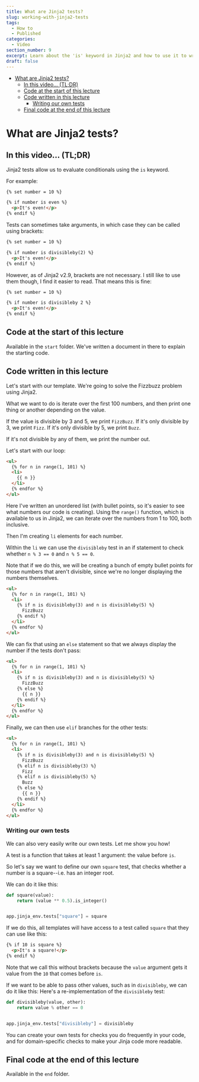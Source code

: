 ```yaml
---
title: What are Jinja2 tests?
slug: working-with-jinja2-tests
tags:
  - How to
  - Published
categories:
  - Video
section_number: 9
excerpt: Learn about the 'is' keyword in Jinja2 and how to use it to write simple conditionals.
draft: false
---
```


- [What are Jinja2 tests?](#what-are-jinja2-tests)
  - [In this video... (TL;DR)](#in-this-video-tldr)
  - [Code at the start of this lecture](#code-at-the-start-of-this-lecture)
  - [Code written in this lecture](#code-written-in-this-lecture)
    - [Writing our own tests](#writing-our-own-tests)
  - [Final code at the end of this lecture](#final-code-at-the-end-of-this-lecture)

# What are Jinja2 tests?

## In this video... (TL;DR)

Jinja2 tests allow us to evaluate conditionals using the `is` keyword.

For example:

```html
{% set number = 10 %}

{% if number is even %}
  <p>It's even!</p>
{% endif %}
```

Tests can sometimes take arguments, in which case they can be called using brackets:

```html
{% set number = 10 %}

{% if number is divisibleby(2) %}
  <p>It's even!</p>
{% endif %}
```

However, as of Jinja2 v2.9, brackets are not necessary. I still like to use them though, I find it easier to read. That means this is fine:

```html
{% set number = 10 %}

{% if number is divisibleby 2 %}
  <p>It's even!</p>
{% endif %}
```

## Code at the start of this lecture

Available in the `start` folder. We've written a document in there to explain the starting code.

## Code written in this lecture

Let's start with our template. We're going to solve the Fizzbuzz problem using Jinja2.

What we want to do is iterate over the first 100 numbers, and then print one thing or another depending on the value.

If the value is divisible by 3 and 5, we print `FizzBuzz`. If it's only divisible by 3, we print `Fizz`. If it's only divisible by 5, we print `Buzz`.

If it's not divisible by any of them, we print the number out.

Let's start with our loop:

```html
<ul>
  {% for n in range(1, 101) %}
  <li>
    {{ n }}
  </li>
  {% endfor %}
</ul>
```

Here I've written an unordered list (with bullet points, so it's easier to see what numbers our code is creating). Using the `range()` function, which is available to us in Jinja2, we can iterate over the numbers from 1 to 100, both inclusive.

Then I'm creating `li` elements for each number.

Within the `li` we can use the `divisibleby` test in an if statement to check whether `n % 3 == 0` and `n % 5 == 0`.

Note that if we do this, we will be creating a bunch of empty bullet points for those numbers that aren't divisible, since we're no longer displaying the numbers themselves.

```html
<ul>
  {% for n in range(1, 101) %}
  <li>
    {% if n is divisibleby(3) and n is divisibleby(5) %}
      FizzBuzz
    {% endif %}
  </li>
  {% endfor %}
</ul>
```

We can fix that using an `else` statement so that we always display the number if the tests don't pass:

```html
<ul>
  {% for n in range(1, 101) %}
  <li>
    {% if n is divisibleby(3) and n is divisibleby(5) %}
      FizzBuzz
    {% else %}
      {{ n }}
    {% endif %}
  </li>
  {% endfor %}
</ul>
```

Finally, we can then use `elif` branches for the other tests:

```html
<ul>
  {% for n in range(1, 101) %}
  <li>
    {% if n is divisibleby(3) and n is divisibleby(5) %}
      FizzBuzz
    {% elif n is divisibleby(3) %}
      Fizz
    {% elif n is divisibleby(5) %}
      Buzz
    {% else %}
      {{ n }}
    {% endif %}
  </li>
  {% endfor %}
</ul>
```

### Writing our own tests

We can also very easily write our own tests. Let me show you how!

A test is a function that takes at least 1 argument: the value before `is`.

So let's say we want to define our own `square` test, that checks whether a number is a square--i.e. has an integer root.

We can do it like this:

```py
def square(value):
    return (value ** 0.5).is_integer()


app.jinja_env.tests["square"] = square
```

If we do this, all templates will have access to a test called `square` that they can use like this:

```html
{% if 10 is square %}
  <p>It's a square!</p>
{% endif %}
```

Note that we call this without brackets because the `value` argument gets it value from the `10` that comes before `is`.

If we want to be able to pass other values, such as in `divisibleby`, we can do it like this: Here's a re-implementation of the `divisibleby` test:

```py
def divisibleby(value, other):
    return value % other == 0


app.jinja_env.tests["divisibleby"] = divisibleby
```

You can create your own tests for checks you do frequently in your code, and for domain-specific checks to make your Jinja code more readable.

## Final code at the end of this lecture

Available in the `end` folder. 
